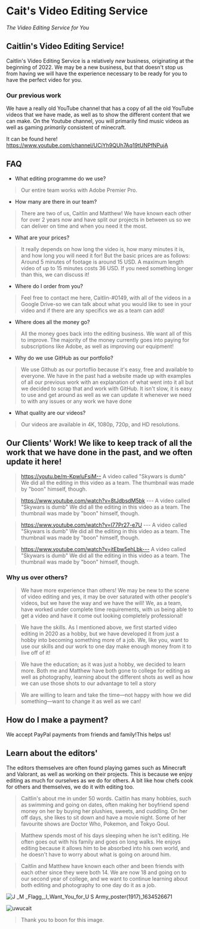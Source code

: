 # Cait's Video Editing Service 

_The Video Editing Service for You_

## Caitlin's Video Editing Service!


Caitlin's Video Editing Service is a relatively _new_ business, originating at the beginning of 2022. We may be a new business, but that doesn't stop us from having we will have the experience necessary to be ready for you to have the perfect video for you.

### Our previous work

We have a really old YouTube channel that has a copy of all the old YouTube videos that we have made, as well as to show the different content that we can make. On the Youtube channel, you will primarily find music videos as well as gaming _primarily_ consistent of minecraft.

It can be found here! https://www.youtube.com/channel/UCiYh9QUh7Aq19tUNPfNPujA

## FAQ 

* What editing programme do we use?

> Our entire team works with Adobe Premier Pro.

* How many are there in our team?

> There are two of us, Caitlin and Matthew! We have known each other for over 2 years now and have split our projects in between us so we can deliver on time and when you need it the most.

* What are your prices?

> It really depends on how long the video is, how many minutes it is, and how long you will need it for! But the basic prices are as follows: Around 5 minutes of footage is around 15 USD. A maximum length video of up to 15 minutes costs 36 USD. If you need something longer than this, we can discuss it!

* Where do I order from you?

> Feel free to contact me here, Caitlin-#0149, with all of the videos in a Google Drive-so we can talk about what you would like to see in your video and if there are any specifics we as a team can add! 

* Where does all the money go?

> All the money goes back into the editing business. We want all of this to improve. The majority of the money currently goes into paying for subscriptions like Adobe, as well as improving our equipment!

* Why do we use GitHub as our portfolio? 

> We use Github as our portoflio because it's easy, free and available to everyone. We have in the past had a website made up with examples of all our previous work with an explanation of what went into it all but we decided to scrap that and work with GitHub. It isn't slow, it is easy to use and get around as well as we can update it whenever we need to with any issues or any work we have done

* What quality are our videos?

> Our videos are available in 4K, 1080p, 720p, and HD resolutions. 

## Our Clients' Work! We like to keep track of all the work that we have done in the past, and we often update it here! 

> https://youtu.be/m-KpwluFsiM-- A video called "Skywars is dumb" We did all the editing in this video as a team. The thumbnail was made by "boon" himself, though.

> https://www.youtube.com/watch?v=8tJdbsdM5bk --- A video called "Skywars is dumb" We did all the editing in this video as a team. The thumbnail was made by "boon" himself, though.

> https://www.youtube.com/watch?v=I77Pr27-e7U --- A video called "Skywars is dumb" We did all the editing in this video as a team. The thumbnail was made by "boon" himself, though.

> https://www.youtube.com/watch?v=itEbw5ehLbk--- A video called "Skywars is dumb" We did all the editing in this video as a team. The thumbnail was made by "boon" himself, though.

### Why us over others?

> We have more experience than others! We may be new to the scene of video editing and yes, it may be over saturated with other people's videos, but we have the way and we have the will! We, as a team, have worked under complete time requirements, with us being able to get a video and have it come out looking completely professional!

> We have the skills. As I mentioned above, we first started video editing in 2020 as a hobby, but we have developed it from just a hobby into becoming something more of a job. We, like you, want to use our skills and our work to one day make enough money from it to live off of it!

> We have the education; as it was just a hobby, we decided to learn more. Both me and Matthew have both gone to college for editing as well as photography, learning about the different shots as well as how we can use those shots to our advantage to tell a story 

> We are willing to learn and take the time—not happy with how we did something—want to change it as well as we can! 

## How do I make a payment?

We accept PayPal payments from friends and family!This helps us! 

## Learn about the editors'

The editors themselves are often found playing games such as Minecraft and Valorant, as well as working on their projects. This is because we enjoy editing as much for ourselves as we do for others. A bit like how chefs cook for others and themselves, we do it with editing too.

> Caitlin's about me in under 50 words. Caitlin has many hobbies, such as swimming and going on dates, often making her boyfriend spend money on her by buying her plushies, sweets, and cuddling. On her off days, she likes to sit down and have a movie night. Some of her favourite shows are Doctor Who, Pokemon, and Tokyo Goul.

> Matthew spends most of his days sleeping when he isn't editing. He often goes out with his family and goes on long walks. He enjoys editing because it allows him to be absorbed into his own world, and he doesn't have to worry about what is going on around him.

> Caitlin and Matthew have known each other and been friends with each other since they were both 14. We are now 18 and going on to our second year of college, and we want to continue learning about both editing and photography to one day do it as a job.


![J _M _Flagg,_I_Want_You_for_U S _Army_poster_(1917)_1634526671](https://user-images.githubusercontent.com/108618984/177056066-4f6d6dff-1c5e-42cb-93c1-a8996b3633a9.png)


![uwucait](https://user-images.githubusercontent.com/108618984/177053391-db48beb2-e4de-44d2-8c35-3dfd6adb7396.png)
> Thank you to boon for this image.

